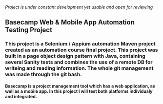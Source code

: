 _Project is under constant development yet usable and open for reviewing_ 
## Basecamp Web & Mobile App Automation Testing Project

### This project is a Selenium / Appium automation Maven project created as an automation course final project. This project was built in a page object design pattern with Java, containing several Sanity tests and combines the use of a remote DB for writeing and reading information. The whole git management was made through the git bash.  

#### Basecamp is a project management tool which has a web application, as well as a mobile app. In this project I will test both platforms individualy and integrated.
